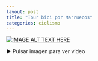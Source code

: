 ```yaml
---
layout: post
title: "Tour bici por Marruecos"
categories: ciclismo
---
```


<!-- <iframe width="560" height="315" src="http://www.youtube.com/embed/E3ss3cDr8HY&t" frameborder="0"> </iframe> -->
<!-- {% include responsive-embed url="http://www.youtube.com/embed/E3ss3cDr8HY" ratio="16:9" %} -->
[![IMAGE ALT TEXT HERE](https://img.youtube.com/vi/E3ss3cDr8HY/0.jpg)](https://www.youtube.com/watch?v=E3ss3cDr8HY)

▶️ Pulsar imagen para ver video